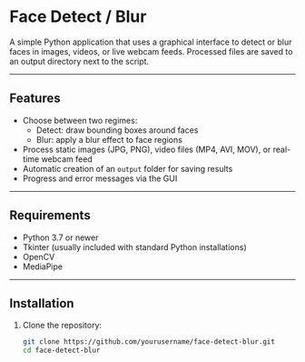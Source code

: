 # Face Detect / Blur

A simple Python application that uses a graphical interface to detect or blur faces in images, videos, or live webcam feeds. Processed files are saved to an output directory next to the script.

---

## Features

- Choose between two regimes:
  - Detect: draw bounding boxes around faces
  - Blur: apply a blur effect to face regions
- Process static images (JPG, PNG), video files (MP4, AVI, MOV), or real-time webcam feed
- Automatic creation of an `output` folder for saving results
- Progress and error messages via the GUI

---

## Requirements

- Python 3.7 or newer
- Tkinter (usually included with standard Python installations)
- OpenCV  
- MediaPipe  

---

## Installation

1. Clone the repository:  
   ```bash
   git clone https://github.com/yourusername/face-detect-blur.git
   cd face-detect-blur
